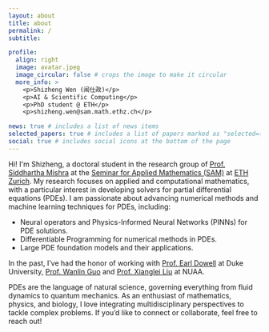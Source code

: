 ```yaml
---
layout: about
title: about
permalink: /
subtitle:

profile:
  align: right
  image: avatar.jpeg
  image_circular: false # crops the image to make it circular
  more_info: >
    <p>Shizheng Wen (闻仕政)</p>
    <p>AI & Scientific Computing</p>
    <p>PhD student @ ETH</p>
    <p>shizheng.wen@sam.math.ethz.ch</p>

news: true # includes a list of news items
selected_papers: true # includes a list of papers marked as "selected={true}"
social: true # includes social icons at the bottom of the page
---
```


Hi! I'm Shizheng, a doctoral student in the research group of [Prof. Siddhartha Mishra](https://de.wikipedia.org/wiki/Siddhartha_Mishra) at the [Seminar for Applied Mathematics (SAM)](https://math.ethz.ch/sam) at [ETH Zurich](https://ethz.ch/en.html). My research focuses on applied and computational mathematics, with a particular interest in developing solvers for partial differential equations (PDEs). I am passionate about advancing numerical methods and machine learning techniques for PDEs, including:

* Neural operators and Physics-Informed Neural Networks (PINNs) for PDE solutions.
* Differentiable Programming for numerical methods in PDEs.
* Large PDE foundation models and their applications.

In the past, I’ve had the honor of working with [Prof. Earl Dowell](https://mems.duke.edu/faculty/earl-dowell) at Duke University, [Prof. Wanlin Guo](https://ifs.nuaa.edu.cn/ifs/2021/1119/c16705a279074/page.htm) and [Prof. Xianglei Liu](https://scholar.google.com/citations?hl=en&user=RxW3otEAAAAJ&view_op=list_works&sortby=pubdate) at NUAA.

PDEs are the language of natural science, governing everything from fluid dynamics to quantum mechanics. As an enthusiast of mathematics, physics, and biology, I love integrating multidisciplinary perspectives to tackle complex problems. If you’d like to connect or collaborate, feel free to reach out!

